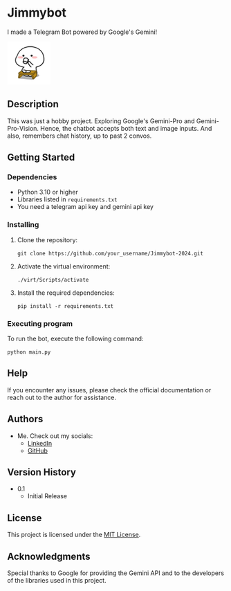 # Jimmybot

I made a Telegram Bot powered by Google's Gemini!

<img src="jimmy.jpg" alt="Bot Preview" width="100"/>

## Description

This was just a hobby project. Exploring Google's Gemini-Pro and Gemini-Pro-Vision. 
Hence, the chatbot accepts both text and image inputs. And also, remembers chat history, up to past 2 convos.

## Getting Started

### Dependencies

- Python 3.10 or higher
- Libraries listed in `requirements.txt`
- You need a telegram api key and gemini api key

### Installing

1. Clone the repository:
    ```
    git clone https://github.com/your_username/Jimmybot-2024.git
    ```
2. Activate the virtual environment:

    ```
    ./virt/Scripts/activate
    ```

3. Install the required dependencies:
    ```
    pip install -r requirements.txt
    ```

### Executing program

To run the bot, execute the following command:
```
python main.py
```


## Help

If you encounter any issues, please check the official documentation or reach out to the author for assistance.

## Authors

- Me. Check out my socials:
  - [LinkedIn](https://www.linkedin.com/feed/)
  - [GitHub](https://github.com/imrantan)

## Version History

- 0.1
  - Initial Release

## License

This project is licensed under the [MIT License](https://opensource.org/licenses/MIT).

## Acknowledgments

Special thanks to Google for providing the Gemini API and to the developers of the libraries used in this project.
